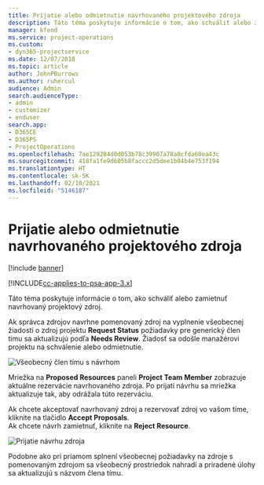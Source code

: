 ```yaml
---
title: Prijatie alebo odmietnutie navrhovaného projektového zdroja
description: Táto téma poskytuje informácie o tom, ako schváliť alebo zamietnuť navrhovaný projektový zdroj.
manager: kfend
ms.service: project-operations
ms.custom:
- dyn365-projectservice
ms.date: 12/07/2018
ms.topic: article
author: JohnPBurrows
ms.author: ruhercul
audience: Admin
search.audienceType:
- admin
- customizer
- enduser
search.app:
- D365CE
- D365PS
- ProjectOperations
ms.openlocfilehash: 7ae129284d0d053b78c39907a78a0cfda60ea43c
ms.sourcegitcommit: 418fa1fe9d605b8faccc2d5dee1b04b4e753f194
ms.translationtype: HT
ms.contentlocale: sk-SK
ms.lasthandoff: 02/10/2021
ms.locfileid: "5146187"
---
```

# <a name="accept-or-reject-a-proposed-project-resource"></a>Prijatie alebo odmietnutie navrhovaného projektového zdroja

[!include [banner](../includes/psa-now-project-operations.md)]

[!INCLUDE[cc-applies-to-psa-app-3.x](../includes/cc-applies-to-psa-app-3x.md)]

Táto téma poskytuje informácie o tom, ako schváliť alebo zamietnuť navrhovaný projektový zdroj.

Ak správca zdrojov navrhne pomenovaný zdroj na vyplnenie všeobecnej žiadosti o zdroj projektu **Request Status** požiadavky pre generický člen tímu sa aktualizujú podľa **Needs Review**. Žiadosť sa odošle manažérovi projektu na schválenie alebo odmietnutie.

![Všeobecný člen tímu s návrhom](media/RM-how-to-19.png)

Mriežka na **Proposed Resources** paneli **Project Team Member** zobrazuje aktuálne rezervácie navrhovaného zdroja. Po prijatí návrhu sa mriežka aktualizuje tak, aby odrážala túto rezerváciu. 

Ak chcete akceptovať navrhovaný zdroj a rezervovať zdroj vo vašom tíme, kliknite na tlačidlo **Accept Proposals**.  
Ak chcete návrh zamietnuť, kliknite na **Reject Resource**.

![Prijatie návrhu zdroja](media/RM-how-to-20.png) 

Podobne ako pri priamom splnení všeobecnej požiadavky na zdroje s pomenovaným zdrojom sa všeobecný prostriedok nahradí a priradené úlohy sa aktualizujú s názvom člena tímu.
